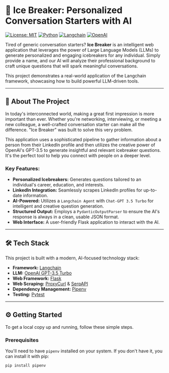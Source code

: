 

# 🧊 Ice Breaker: Personalized Conversation Starters with AI

[![License: MIT](https://img.shields.io/badge/License-MIT-yellow.svg)](https://opensource.org/licenses/MIT)
[![Python](https://img.shields.io/badge/Python-3.9+-blue.svg)](https://www.python.org/downloads/)
[![Langchain](https://img.shields.io/badge/Langchain-0.0.354-orange.svg)](https://www.langchain.com/)
[![OpenAI](https://img.shields.io/badge/OpenAI-GPT--3.5-brightgreen.svg)](https://openai.com/)

Tired of generic conversation starters? **Ice Breaker** is an intelligent web application that leverages the power of Large Language Models (LLMs) to generate personalized and engaging icebreakers for any individual. Simply provide a name, and our AI will analyze their professional background to craft unique questions that will spark meaningful conversations.

This project demonstrates a real-world application of the Langchain framework, showcasing how to build powerful LLM-driven tools.

***

## 🚀 About The Project

In today's interconnected world, making a great first impression is more important than ever. Whether you're networking, interviewing, or meeting a new colleague, a well-crafted conversation starter can make all the difference. "Ice Breaker" was built to solve this very problem.

This application uses a sophisticated pipeline to gather information about a person from their LinkedIn profile and then utilizes the creative power of OpenAI's GPT-3.5 to generate insightful and relevant icebreaker questions. It's the perfect tool to help you connect with people on a deeper level.

### Key Features:

* **Personalized Icebreakers:** Generates questions tailored to an individual's career, education, and interests.
* **LinkedIn Integration:** Seamlessly scrapes LinkedIn profiles for up-to-date information.
* **AI-Powered:** Utilizes a `Langchain Agent` with `Chat-GPT 3.5 Turbo` for intelligent and creative question generation.
* **Structured Output:** Employs a `PydanticOutputParser` to ensure the AI's response is always in a clean, usable JSON format.
* **Web Interface:** A user-friendly Flask application to interact with the AI.

***

## 🛠️ Tech Stack

This project is built with a modern, AI-focused technology stack:

* **Framework:** [Langchain](https://www.langchain.com/)
* **LLM:** [OpenAI GPT-3.5 Turbo](https://openai.com/)
* **Web Framework:** [Flask](https://flask.palletsprojects.com/en/3.0.x/)
* **Web Scraping:** [ProxyCurl](https://nubela.co/proxycurl/) & [SerpAPI](https://serpapi.com/)
* **Dependency Management:** [Pipenv](https://pipenv.pypa.io/en/latest/)
* **Testing:** [Pytest](https://docs.pytest.org/en/8.2.x/)

***

## ⚙️ Getting Started

To get a local copy up and running, follow these simple steps.

### Prerequisites

You'll need to have `pipenv` installed on your system. If you don't have it, you can install it with pip:

```sh
pip install pipenv
